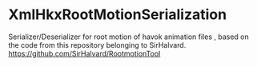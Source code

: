 # XmlHkxRootMotionSerialization
 
Serializer/Deserializer for root motion of havok animation files , based on the code from this repository belonging to SirHalvard.
https://github.com/SirHalvard/RootmotionTool
